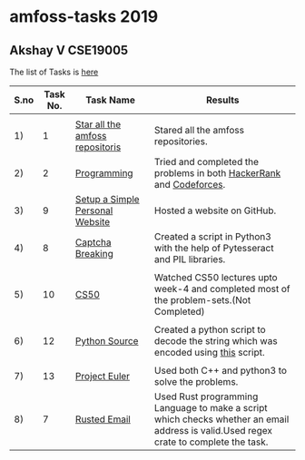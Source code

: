 #      amfoss-tasks 2019 

## Akshay V CSE19005


The list of Tasks is [here](https://drive.google.com/open?id=1abdDbqFDV9XSf3JWNHxyYL1-01j1q9qI)

 
| **S.no** |   **Task No.**    | **Task Name**             | **Results** |
| ---- | ----------- | --------------------- | ------- |
|      |             |                       |         |
| 1)  |  1          | [Star all the amfoss repositoris](/task-1)           |  Stared all the amfoss repositories. |
| 2)  |  2          | [Programming](/task-2) | Tried and completed the problems in both [HackerRank](/task-2/HackerRank) and [Codeforces](/task-2/Codeforces). |
| 3)  |  9         | [Setup a Simple Personal Website](/task-9)       |  Hosted a website on GitHub. |
|  4) |  8         | [Captcha Breaking](/task-8) | Created a script in Python3 with the help of Pytesseract and PIL libraries.    |
|      |              |                       |          |
| 5)  |  10          | [CS50](/task-10)       |  Watched CS50 lectures upto week-4 and completed most of the problem-sets.(Not Completed) |
|      |             |                       |     |
| 6)  |  12         |    [Python Source](/task-12)     |Created a python script to decode the string which was encoded using [this](https://drive.google.com/file/d/0B3sOPp4yzeLTdHZiazhmNFZ2VEE/view) script.|
|      |             |                       |     |
| 7)  | 13 | [Project Euler](/task-13)      |  Used both C++ and python3 to solve the problems.|
| 8)  |7|[Rusted Email](/task-7)|Used Rust programming Language to make a script which checks whether an email address is valid.Used regex crate to complete the task.|


